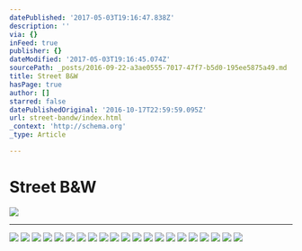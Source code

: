```yaml
---
datePublished: '2017-05-03T19:16:47.838Z'
description: ''
via: {}
inFeed: true
publisher: {}
dateModified: '2017-05-03T19:16:45.074Z'
sourcePath: _posts/2016-09-22-a3ae0555-7017-47f7-b5d0-195ee5875a49.md
title: Street B&W
hasPage: true
author: []
starred: false
datePublishedOriginal: '2016-10-17T22:59:59.095Z'
url: street-bandw/index.html
_context: 'http://schema.org'
_type: Article

---
```

# Street B&W
![](https://the-grid-user-content.s3-us-west-2.amazonaws.com/b465ea73-3d00-4e96-b865-e14e03bf9031.jpg)

---

![](https://the-grid-user-content.s3-us-west-2.amazonaws.com/0329a986-06a2-486b-88ec-77d9d2bc2536.jpg)
![](https://the-grid-user-content.s3-us-west-2.amazonaws.com/f7d3db50-a95d-4f00-892b-93bdba3915f0.jpg)
![](https://the-grid-user-content.s3-us-west-2.amazonaws.com/4af5a7bb-9726-41b3-bbc5-e540ca0a7e5f.jpg)
![](https://the-grid-user-content.s3-us-west-2.amazonaws.com/5965e319-02b7-473e-89f8-bb845252d841.jpg)
![](https://the-grid-user-content.s3-us-west-2.amazonaws.com/e2ed14bf-0fb8-479f-bf7d-fd2e6aafb7de.jpg)
![](https://s3-us-west-2.amazonaws.com/the-grid-img/p/3df98d4396b8e8c31711f7161fcf7c4c53c89917.jpg)
![](https://s3-us-west-2.amazonaws.com/the-grid-img/p/bca5b0cc133d69d5a9de18dc329733976f51718d.jpg)
![](https://the-grid-user-content.s3-us-west-2.amazonaws.com/ec27ed11-d38c-4aa6-919f-c63706a1f214.jpg)
![](https://s3-us-west-2.amazonaws.com/the-grid-img/p/8845a7f0d7f72504173a714e2c51e12e76a4b894.jpg)
![](https://the-grid-user-content.s3-us-west-2.amazonaws.com/bdce08eb-3166-4657-b0cb-a408a7aa3cca.jpg)
![](https://the-grid-user-content.s3-us-west-2.amazonaws.com/30fb8bde-b0a3-48a9-a8b4-0b61bf4c40d1.jpg)
![](https://the-grid-user-content.s3-us-west-2.amazonaws.com/d00e91dc-d18a-49f4-b83e-c13a1512e0f3.jpg)
![](https://the-grid-user-content.s3-us-west-2.amazonaws.com/cc9d8a33-229d-4838-9d69-5d170f8f0b60.jpg)
![](https://s3-us-west-2.amazonaws.com/the-grid-img/p/719701dc4c54214b7240bc292a091b266aec6125.jpg)
![](https://the-grid-user-content.s3-us-west-2.amazonaws.com/baf123cc-a398-4187-a263-3044616e1dff.jpg)
![](https://the-grid-user-content.s3-us-west-2.amazonaws.com/2ad2b091-4b99-4bab-bef9-48cbccfd209d.jpg)
![](https://the-grid-user-content.s3-us-west-2.amazonaws.com/bdd133cf-892f-48f5-a047-f57d4859c8e2.jpg)
![](https://the-grid-user-content.s3-us-west-2.amazonaws.com/692fce87-ac8c-4644-a24c-cdadbb0619f4.jpg)
![](https://the-grid-user-content.s3-us-west-2.amazonaws.com/c1d1d758-da85-411f-8fd2-7e663660f715.jpg)
![](https://the-grid-user-content.s3-us-west-2.amazonaws.com/0a2dde0d-d0a9-4509-9646-07590a7c0afb.jpg)
![](https://the-grid-user-content.s3-us-west-2.amazonaws.com/139853f0-2ca9-4ed2-8cf4-f8a6e6a62bac.jpg)